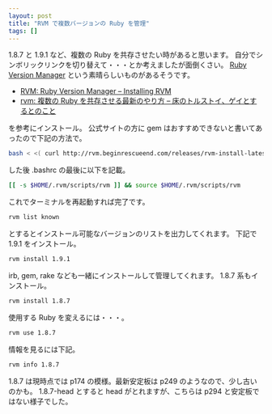 ```yaml
---
layout: post
title: "RVM で複数バージョンの Ruby を管理"
tags: []
---
```


1.8.7 と 1.9.1 など、複数の Ruby を共存させたい時があると思います。
自分でシンボリックリンクを切り替えて・・・とか考えましたが面倒くさい。
[Ruby Version Manager](http://rvm.beginrescueend.com/) という素晴らしいものがあるそうです。

- [RVM: Ruby Version Manager &#8211; Installing RVM](http://rvm.beginrescueend.com/rvm/install/)
- [rvm: 複数の Ruby を共存させる最新のやり方 &#8211; 床のトルストイ、ゲイとするとのこと](http://d.hatena.ne.jp/mirakui/20100502/1272849327)

を参考にインストール。
公式サイトの方に gem はおすすめできないと書いてあったので下記の方法で。

```sh
bash < <( curl http://rvm.beginrescueend.com/releases/rvm-install-latest )
```

した後 .bashrc の最後に以下を記載。

```sh
[[ -s $HOME/.rvm/scripts/rvm ]] && source $HOME/.rvm/scripts/rvm
```

これでターミナルを再起動すれば完了です。

```sh
rvm list known
```

とするとインストール可能なバージョンのリストを出力してくれます。
下記で 1.9.1 をインストール。

```sh
rvm install 1.9.1
```

irb, gem, rake なども一緒にインストールして管理してくれます。
1.8.7 系もインストール。

```sh
rvm install 1.8.7
```

使用する Ruby を変えるには・・・。

```sh
rvm use 1.8.7
```

情報を見るには下記。

```sh
rvm info 1.8.7
```

1.8.7 は現時点では p174 の模様。最新安定板は p249 のようなので、少し古いのかも。
1.8.7-head とすると head がとれますが、こちらは p294 と安定板ではない様子でした。
